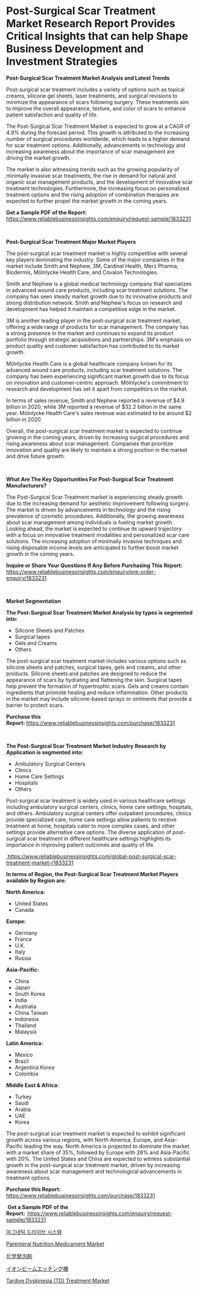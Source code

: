 <p><h1>Post-Surgical Scar Treatment Market Research Report Provides Critical Insights that can help Shape Business Development and Investment Strategies</h1></p><p><strong>Post-Surgical Scar Treatment Market Analysis and Latest Trends</strong></p>
<p><p>Post-surgical scar treatment includes a variety of options such as topical creams, silicone gel sheets, laser treatments, and surgical revisions to minimize the appearance of scars following surgery. These treatments aim to improve the overall appearance, texture, and color of scars to enhance patient satisfaction and quality of life.</p><p>The Post-Surgical Scar Treatment Market is expected to grow at a CAGR of 4.9% during the forecast period. This growth is attributed to the increasing number of surgical procedures worldwide, which leads to a higher demand for scar treatment options. Additionally, advancements in technology and increasing awareness about the importance of scar management are driving the market growth. </p><p>The market is also witnessing trends such as the growing popularity of minimally invasive scar treatments, the rise in demand for natural and organic scar management products, and the development of innovative scar treatment technologies. Furthermore, the increasing focus on personalized treatment options and the rising adoption of combination therapies are expected to further propel the market growth in the coming years.</p></p>
<p><strong>Get a Sample PDF of the Report:&nbsp;</strong> <a href="https://www.reliablebusinessinsights.com/enquiry/request-sample/1833231">https://www.reliablebusinessinsights.com/enquiry/request-sample/1833231</a></p>
<p>&nbsp;</p>
<p><strong>Post-Surgical Scar Treatment Major Market Players</strong></p>
<p><p>The post-surgical scar treatment market is highly competitive with several key players dominating the industry. Some of the major companies in the market include Smith and Nephew, 3M, Cardinal Health, Merz Pharma, Biodermis, Mölnlycke Health Care, and Covalon Technologies.</p><p>Smith and Nephew is a global medical technology company that specializes in advanced wound care products, including scar treatment solutions. The company has seen steady market growth due to its innovative products and strong distribution network. Smith and Nephew's focus on research and development has helped it maintain a competitive edge in the market.</p><p>3M is another leading player in the post-surgical scar treatment market, offering a wide range of products for scar management. The company has a strong presence in the market and continues to expand its product portfolio through strategic acquisitions and partnerships. 3M's emphasis on product quality and customer satisfaction has contributed to its market growth.</p><p>Mölnlycke Health Care is a global healthcare company known for its advanced wound care products, including scar treatment solutions. The company has been experiencing significant market growth due to its focus on innovation and customer-centric approach. Mölnlycke's commitment to research and development has set it apart from competitors in the market.</p><p>In terms of sales revenue, Smith and Nephew reported a revenue of $4.9 billion in 2020, while 3M reported a revenue of $32.2 billion in the same year. Mölnlycke Health Care's sales revenue was estimated to be around $2 billion in 2020.</p><p>Overall, the post-surgical scar treatment market is expected to continue growing in the coming years, driven by increasing surgical procedures and rising awareness about scar management. Companies that prioritize innovation and quality are likely to maintain a strong position in the market and drive future growth.</p></p>
<p>&nbsp;</p>
<p><strong>What Are The Key Opportunities For Post-Surgical Scar Treatment Manufacturers?</strong></p>
<p><p>The Post-Surgical Scar Treatment market is experiencing steady growth due to the increasing demand for aesthetic improvement following surgery. The market is driven by advancements in technology and the rising prevalence of cosmetic procedures. Additionally, the growing awareness about scar management among individuals is fueling market growth. Looking ahead, the market is expected to continue its upward trajectory with a focus on innovative treatment modalities and personalized scar care solutions. The increasing adoption of minimally invasive techniques and rising disposable income levels are anticipated to further boost market growth in the coming years.</p></p>
<p><strong>Inquire or Share Your Questions If Any Before Purchasing This Report:</strong> <a href="https://www.reliablebusinessinsights.com/enquiry/pre-order-enquiry/1833231">https://www.reliablebusinessinsights.com/enquiry/pre-order-enquiry/1833231</a></p>
<p>&nbsp;</p>
<p><strong>Market Segmentation</strong></p>
<p><strong>The Post-Surgical Scar Treatment Market Analysis by types is segmented into:</strong></p>
<p><ul><li>Silicone Sheets and Patches</li><li>Surgical tapes</li><li>Gels and Creams</li><li>Others</li></ul></p>
<p><p>The post-surgical scar treatment market includes various options such as silicone sheets and patches, surgical tapes, gels and creams, and other products. Silicone sheets and patches are designed to reduce the appearance of scars by hydrating and flattening the skin. Surgical tapes help prevent the formation of hypertrophic scars. Gels and creams contain ingredients that promote healing and reduce inflammation. Other products in the market may include silicone-based sprays or ointments that provide a barrier to protect scars.</p></p>
<p><strong>Purchase this Report:&nbsp;</strong><a href="https://www.reliablebusinessinsights.com/purchase/1833231">https://www.reliablebusinessinsights.com/purchase/1833231</a></p>
<p>&nbsp;</p>
<p><strong>The Post-Surgical Scar Treatment Market Industry Research by Application is segmented into:</strong></p>
<p><ul><li>Ambulatory Surgical Centers</li><li>Clinics</li><li>Home Care Settings</li><li>Hospitals</li><li>Others</li></ul></p>
<p><p>Post-surgical scar treatment is widely used in various healthcare settings including ambulatory surgical centers, clinics, home care settings, hospitals, and others. Ambulatory surgical centers offer outpatient procedures, clinics provide specialized care, home care settings allow patients to receive treatment at home, hospitals cater to more complex cases, and other settings provide alternative care options. The diverse application of post-surgical scar treatment in different healthcare settings highlights its importance in improving patient outcomes and quality of life.</p></p>
<p><a href="https://www.reliablebusinessinsights.com/global-post-surgical-scar-treatment-market-r1833231">&nbsp;https://www.reliablebusinessinsights.com/global-post-surgical-scar-treatment-market-r1833231</a></p>
<p><strong>In terms of Region, the Post-Surgical Scar Treatment Market Players available by Region are:</strong></p>
<p>
    <p> <strong> North America: </strong>
        <ul>
            <li>United States</li>
            <li>Canada</li>
        </ul>
        </p> 
    <p> <strong> Europe: </strong>
        <ul>
            <li>Germany</li>
            <li>France</li>
            <li>U.K.</li>
            <li>Italy</li>
            <li>Russia</li>
        </ul>
        </p> 
    <p> <strong> Asia-Pacific: </strong>
        <ul>
            <li>China</li>
            <li>Japan</li>
            <li>South Korea</li>
            <li>India</li>
            <li>Australia</li>
            <li>China Taiwan</li>
            <li>Indonesia</li>
            <li>Thailand</li>
            <li>Malaysia</li>
        </ul>
        </p> 
    <p> <strong> Latin America: </strong>
        <ul>
            <li>Mexico</li>
            <li>Brazil</li>
            <li>Argentina Korea</li>
            <li>Colombia</li>
        </ul>
        </p> 
    <p> <strong> Middle East & Africa: </strong>
        <ul>
            <li>Turkey</li>
            <li>Saudi</li>
            <li>Arabia</li>
            <li>UAE</li>
            <li>Korea</li>
        </ul>
    </p>
    </p>
<p><p>The post-surgical scar treatment market is expected to exhibit significant growth across various regions, with North America, Europe, and Asia-Pacific leading the way. North America is projected to dominate the market with a market share of 35%, followed by Europe with 28% and Asia-Pacific with 20%. The United States and China are expected to witness substantial growth in the post-surgical scar treatment market, driven by increasing awareness about scar management and technological advancements in treatment options.</p></p>
<p><strong>Purchase this Report: </strong><a href="https://www.reliablebusinessinsights.com/purchase/1833231">https://www.reliablebusinessinsights.com/purchase/1833231</a></p>
<p>&nbsp;<strong>Get a Sample PDF of the Report:&nbsp;&nbsp;</strong><a href="https://www.reliablebusinessinsights.com/enquiry/request-sample/1833231">https://www.reliablebusinessinsights.com/enquiry/request-sample/1833231</a></p>
<p><strong></strong></p>
<p><p><a href="https://medium.com/@costelcaramitru2022/%EC%9E%90%EA%B8%B0-%EA%B5%AC%EB%8F%99-%EC%8B%9C%EC%8A%A4%ED%85%9C-%EC%8B%9C%EC%9E%A5-%EB%B6%84%EC%84%9D-%EA%B8%80%EB%A1%9C%EB%B2%8C-%EC%82%B0%EC%97%85-%EC%A0%84%EB%A7%9D-%EB%B0%8F-%EC%98%88%EC%B8%A1-2024%EB%85%84%EB%B6%80%ED%84%B0-2031%EB%85%84%EA%B9%8C%EC%A7%80-338700699803">마그네틱 드라이브 시스템</a></p><p><a href="https://github.com/nathandecarvalho/Market-Research-Report-List-4/blob/main/parenteral-nutrition-medicament-market.md">Parenteral Nutrition Medicament Market</a></p><p><a href="https://medium.com/@ryleebauch2023/%E5%8C%96%E5%AD%A6%E7%99%BA%E6%B3%A1%E5%89%A4%E5%B8%82%E5%A0%B4%E3%81%AF-2021%E5%B9%B4%E3%81%BE%E3%81%A7%E3%81%AE%E5%B8%82%E5%A0%B4%E3%82%B7%E3%82%A7%E3%82%A2-%E8%A6%8F%E6%A8%A1-%E4%BA%88%E6%B8%AC%E3%82%92%E9%87%8D%E7%82%B9%E3%81%AB%E3%81%97%E3%81%A6%E3%81%84%E3%81%BE%E3%81%99-24cf5c3d315d">化学発泡剤</a></p><p><a href="https://github.com/BoydYundt1/Market-Research-Report-List-2/blob/main/2849754122514.md">イオンビームエッチング機</a></p><p><a href="https://github.com/julyju69/Market-Research-Report-List-4/blob/main/tardive-dyskinesia-td-treatment-market.md">Tardive Dyskinesia (TD) Treatment Market</a></p></p>